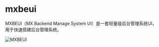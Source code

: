 # mxbeui
MXBEUI（MX Backend Manage System UI）是一套轻量级后台管理系统UI，用于快速搭建后台管理系统。

![MXBEUI](imaeges/logo.png)
